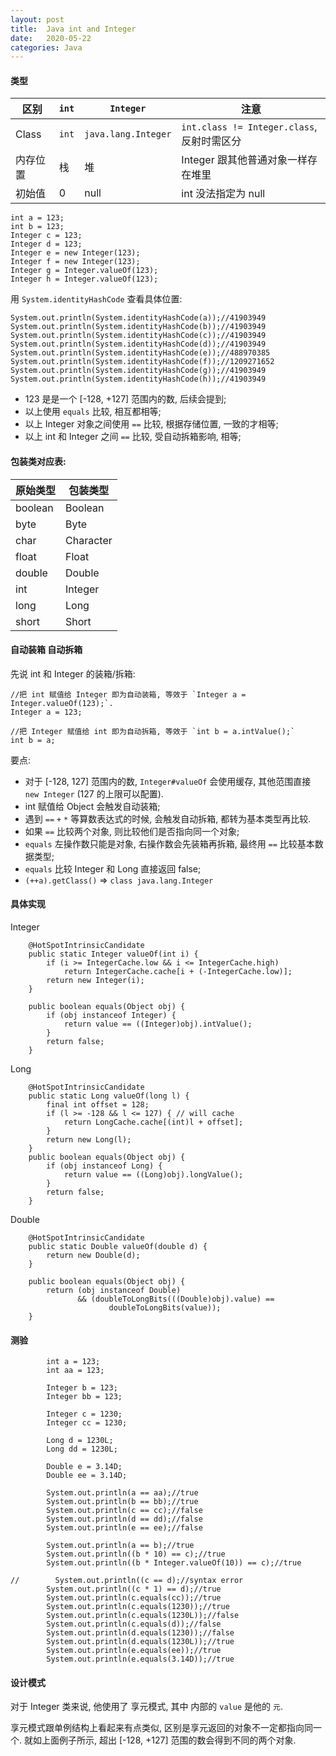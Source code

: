 ```yaml
---
layout: post
title:  Java int and Integer
date:   2020-05-22
categories: Java
---
```


#### 类型

区别|`int`|`Integer`|注意
---|---|---|---
Class|`int`|`java.lang.Integer`| `int.class != Integer.class`, 反射时需区分
内存位置|栈|堆|Integer 跟其他普通对象一样存在堆里
初始值|0|null| int 没法指定为 null


```
int a = 123;
int b = 123;
Integer c = 123;
Integer d = 123;
Integer e = new Integer(123);
Integer f = new Integer(123);
Integer g = Integer.valueOf(123);
Integer h = Integer.valueOf(123);
```

用 `System.identityHashCode` 查看具体位置:
```
System.out.println(System.identityHashCode(a));//41903949
System.out.println(System.identityHashCode(b));//41903949
System.out.println(System.identityHashCode(c));//41903949
System.out.println(System.identityHashCode(d));//41903949
System.out.println(System.identityHashCode(e));//488970385
System.out.println(System.identityHashCode(f));//1209271652
System.out.println(System.identityHashCode(g));//41903949
System.out.println(System.identityHashCode(h));//41903949
```

* 123 是是一个 [-128, +127] 范围内的数, 后续会提到;
* 以上使用 `equals` 比较, 相互都相等;
* 以上 Integer 对象之间使用 `==` 比较, 根据存储位置, 一致的才相等;
* 以上 int 和 Integer 之间 `==` 比较, 受自动拆箱影响, 相等;

#### 包装类对应表:

原始类型|包装类型
---|---
boolean|Boolean
byte|Byte
char|Character
float|Float
double|Double
int|Integer
long|Long
short|Short

#### 自动装箱 自动拆箱

先说 int 和 Integer 的装箱/拆箱:

```
//把 int 赋值给 Integer 即为自动装箱, 等效于 `Integer a = Integer.valueOf(123);`.
Integer a = 123;

//把 Integer 赋值给 int 即为自动拆箱, 等效于 `int b = a.intValue();`
int b = a;
```

要点:
* 对于 [-128, 127] 范围内的数, `Integer#valueOf` 会使用缓存, 其他范围直接 `new Integer` (127 的上限可以配置).
* int 赋值给 Object 会触发自动装箱;
* 遇到 `==` `+` `*` 等算数表达式的时候, 会触发自动拆箱, 都转为基本类型再比较.
* 如果 `==` 比较两个对象, 则比较他们是否指向同一个对象;
* `equals` 左操作数只能是对象, 右操作数会先装箱再拆箱, 最终用 `==` 比较基本数据类型;
* `equals` 比较 Integer 和 Long 直接返回 false; 
* `(++a).getClass()` => `class java.lang.Integer`


#### 具体实现

Integer
```
    @HotSpotIntrinsicCandidate
    public static Integer valueOf(int i) {
        if (i >= IntegerCache.low && i <= IntegerCache.high)
            return IntegerCache.cache[i + (-IntegerCache.low)];
        return new Integer(i);
    }

    public boolean equals(Object obj) {
        if (obj instanceof Integer) {
            return value == ((Integer)obj).intValue();
        }
        return false;
    }    
```

Long
```
    @HotSpotIntrinsicCandidate
    public static Long valueOf(long l) {
        final int offset = 128;
        if (l >= -128 && l <= 127) { // will cache
            return LongCache.cache[(int)l + offset];
        }
        return new Long(l);
    }
    public boolean equals(Object obj) {
        if (obj instanceof Long) {
            return value == ((Long)obj).longValue();
        }
        return false;
    }
```

Double
```
    @HotSpotIntrinsicCandidate
    public static Double valueOf(double d) {
        return new Double(d);
    }

    public boolean equals(Object obj) {
        return (obj instanceof Double)
               && (doubleToLongBits(((Double)obj).value) ==
                      doubleToLongBits(value));
    }
```

#### 测验

```
        int a = 123;
        int aa = 123;

        Integer b = 123;
        Integer bb = 123;

        Integer c = 1230;
        Integer cc = 1230;

        Long d = 1230L;
        Long dd = 1230L;

        Double e = 3.14D;
        Double ee = 3.14D;

        System.out.println(a == aa);//true
        System.out.println(b == bb);//true
        System.out.println(c == cc);//false
        System.out.println(d == dd);//false
        System.out.println(e == ee);//false

        System.out.println(a == b);//true
        System.out.println((b * 10) == c);//true
        System.out.println((b * Integer.valueOf(10)) == c);//true

//        System.out.println((c == d);//syntax error
        System.out.println((c * 1) == d);//true
        System.out.println(c.equals(cc));//true
        System.out.println(c.equals(1230));//true
        System.out.println(c.equals(1230L));//false
        System.out.println(c.equals(d));//false
        System.out.println(d.equals(1230));//false
        System.out.println(d.equals(1230L));//true
        System.out.println(e.equals(ee));//true
        System.out.println(e.equals(3.14D));//true
```

#### 设计模式

对于 Integer 类来说, 他使用了 享元模式, 其中 内部的 `value` 是他的 `元`. 

享元模式跟单例结构上看起来有点类似, 区别是享元返回的对象不一定都指向同一个.
就如上面例子所示, 超出 [-128, +127] 范围的数会得到不同的两个对象.